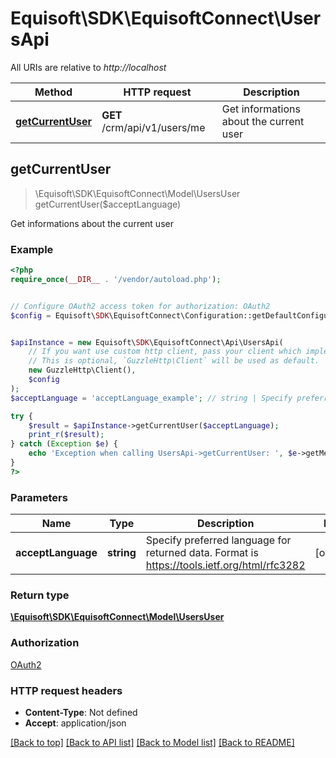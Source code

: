 # Equisoft\SDK\EquisoftConnect\UsersApi

All URIs are relative to *http://localhost*

Method | HTTP request | Description
------------- | ------------- | -------------
[**getCurrentUser**](UsersApi.md#getCurrentUser) | **GET** /crm/api/v1/users/me | Get informations about the current user



## getCurrentUser

> \Equisoft\SDK\EquisoftConnect\Model\UsersUser getCurrentUser($acceptLanguage)

Get informations about the current user

### Example

```php
<?php
require_once(__DIR__ . '/vendor/autoload.php');


// Configure OAuth2 access token for authorization: OAuth2
$config = Equisoft\SDK\EquisoftConnect\Configuration::getDefaultConfiguration()->setAccessToken('YOUR_ACCESS_TOKEN');


$apiInstance = new Equisoft\SDK\EquisoftConnect\Api\UsersApi(
    // If you want use custom http client, pass your client which implements `GuzzleHttp\ClientInterface`.
    // This is optional, `GuzzleHttp\Client` will be used as default.
    new GuzzleHttp\Client(),
    $config
);
$acceptLanguage = 'acceptLanguage_example'; // string | Specify preferred language for returned data. Format is https://tools.ietf.org/html/rfc3282

try {
    $result = $apiInstance->getCurrentUser($acceptLanguage);
    print_r($result);
} catch (Exception $e) {
    echo 'Exception when calling UsersApi->getCurrentUser: ', $e->getMessage(), PHP_EOL;
}
?>
```

### Parameters


Name | Type | Description  | Notes
------------- | ------------- | ------------- | -------------
 **acceptLanguage** | **string**| Specify preferred language for returned data. Format is https://tools.ietf.org/html/rfc3282 | [optional]

### Return type

[**\Equisoft\SDK\EquisoftConnect\Model\UsersUser**](../Model/UsersUser.md)

### Authorization

[OAuth2](../../README.md#OAuth2)

### HTTP request headers

- **Content-Type**: Not defined
- **Accept**: application/json

[[Back to top]](#) [[Back to API list]](../../README.md#documentation-for-api-endpoints)
[[Back to Model list]](../../README.md#documentation-for-models)
[[Back to README]](../../README.md)

